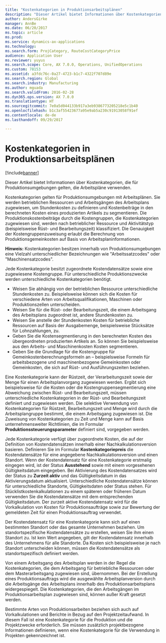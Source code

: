 ```yaml
---
title: "Kostenkategorien in Produktionsarbeitsplänen"
description: "Dieser Artikel bietet Informationen über Kostenkategorien, die für Produktionsumgebungen gelten, die Arbeitspläne verwenden."
author: AndersGirke
manager: AnnBe
ms.date: 06/20/2017
ms.topic: article
ms.prod: 
ms.service: dynamics-ax-applications
ms.technology: 
ms.search.form: ProjCategory, RouteCostCategoryPrice
audience: Application User
ms.reviewer: yuyus
ms.search.scope: Core, AX 7.0.0, Operations, UnifiedOperations
ms.custom: 78153
ms.assetid: a3fdc76c-0a27-4723-b1c7-4322f707d89e
ms.search.region: Global
ms.search.industry: Manufacturing
ms.author: mguada
ms.search.validFrom: 2016-02-28
ms.dyn365.ops.version: AX 7.0.0
ms.translationtype: HT
ms.sourcegitcommit: 7e0a5d044133b917a3eb9386773205218e5c1b40
ms.openlocfilehash: b1c3af55423677a95e9ab5a230c91913058f91ef
ms.contentlocale: de-de
ms.lasthandoff: 09/29/2017

---
```


# <a name="cost-categories-used-in-production-routing"></a>Kostenkategorien in Produktionsarbeitsplänen

[!include[banner](../includes/banner.md)]


Dieser Artikel bietet Informationen über Kostenkategorien, die für Produktionsumgebungen gelten, die Arbeitspläne verwenden.

Kostenkategorien gelten für Produktionsumgebungen mit Arbeitsplänen. Sie werden betrieblichen Ressourcen und Arbeitsgängen des Arbeitsplans zugewiesen, um Stundenkosten zu definieren und Kostenbeiträge in den berechneten Kosten eines produzierten Artikels zu segmentieren. Die Produktionskostenbeiträge durch die Kostengruppen, die Kostenkategorien zugewiesen sind, werden nach betrieblicher Ressource und Aktivitätstyp (beispielsweise Rüst- und Bearbeitungszeit) klassifiziert. Die Genauigkeit der Kostengruppenzuweisung erlaubt die Berechnung von Produktionsgemeinkosten auf Basis von Arbeitsplaninformationen. 

**Hinweis:** Kostenkategorien besitzen innerhalb von Produktionsumgebungen eine Vielzahl unterschiedlicher Bezeichnungen wie "Arbeitssatzcodes" oder "Maschinensatzcodes". 

Jede Kostenkategorie besitzt zugeordnete Kostendatensätze sowie eine zugewiesene Kostengruppe. Für unterschiedliche Produktionszwecke werden unterschiedliche Kostenkategorien benötigt.

-   Weisen Sie abhängig von der betrieblichen Ressource unterschiedliche Stundenkosten zu. Beispielsweise können sich die Kosten für verschiedene Arten von Arbeitsqualifikationen, Maschinen oder Produktionszellen unterscheiden.
-   Weisen Sie für die Rüst- oder Bearbeitungszeit, die einem Arbeitsgang des Arbeitsplans zugeordnet ist, andere Stundenkosten zu.
-   Weisen Sie anstelle der Stundenkosten Kosten für betriebliche Ressourcen auf Basis der Ausgabemenge, beispielsweise Stücksätze für Lohnzahlungen, zu.
-   Geben Sie die Kostensegmentierung in den berechneten Kosten des übergeordneten produzierten Artikels an. So können Sie beispielsweise aus den Arbeits- und Maschinenkosten Kosten segmentieren.
-   Geben Sie die Grundlage für die Kostengruppe für Gemeinkostenberechnungsformeln an – beispielsweise Formeln für arbeitsbezogene und maschinenbezogene Gemeinkosten oder Gemeinkosten, die sich auf Rüst- und Ausführungszeiten beziehen.

Eine Kostenkategorie kann der Rüstzeit, der Verarbeitungszeit sowie der Menge für einen Arbeitsplanvorgang zugewiesen werden. Ergibt sich beispielsweise für die Kosten oder die Kostengruppensegmentierung eine Abweichung zwischen Rüst- und Bearbeitungszeit, müssen unterschiedliche Kostenkategorien in der Rüst- und Bearbeitungszeit definiert und zugewiesen werden. Die selektive Verwendung von Kostenkategorien für Rüstzeit, Bearbeitungszeit und Menge wird durch die Arbeitsplangruppe bestimmt, die einem Arbeitsgang zugewiesen ist. Die Zuweisung von Kostenkategorien zu Zeit und Menge kann auf Basis unternehmensweiter Richtlinien, die im Formular **Produktionssteuerungsparameter** definiert sind, vorgegeben werden. 

Jede Kostenkategorie verfügt über zugeordnete Kosten, die auf der Definition von Kostendatensätzen innerhalb einer Nachkalkulationsversion basieren. Definieren Sie im Formular **Kostenkategoriepreis** die Kostendatensätze für eine angegebene Nachkalkulationsversion und einen Standort. Wenn der Kostendatensatz für eine Kostenkategorie erstmalig eingegen wird, ist der Status **Ausstehend** sowie mit einem vorgesehenen Gültigkeitsdatum eingegeben. Bei Aktivierung des Kostendatensatzes wird der Status zu **Zurzeit aktiv** und das Gültigkeitsdatum in das Aktivierungsdatum aktualisiert. Unterschiedliche Kostendatensätze können für unterschiedliche Standorte, Gültigkeitsdaten oder Status stehen. Für Stücklistkostenkalkulationen zu einem späteren oder früheren Datum verwenden Sie die Kostendatensätze mit dem entsprechenden Gültigkeitsdatum. Der zurzeit aktive Kostendatensatz wird für die Vorkalkulation von Kosten für Produktionsaufträge sowie zur Bewertung der gemeldeten Zeit für einen Produktionsauftrag verwendet. 

Der Kostendatensatz für eine Kostenkategorie kann sich auf einen bestimmten Standort oder das gesamte Unternehmen beziehen. Um standortspezifische Kostendatensätze zu erstellen, weisen Sie ihm einen Standort zu. Ist kein Wert angegeben, gilt der Kostendatensatz innerhalb des Unternehmens für alle Standorte. Da Kosten sich beispielsweise je nach Standort unterscheiden können, müssen die Kostendatensätze als standortspezifisch definiert werden. 

Von einem Arbeitsgang des Arbeitsplan werden in der Regel die Kostenkategorien, die dem Arbeitsgang für betriebliche Ressourcen oder dem Masterarbeitsgang zugewiesen sind, übernommen. Bei der Erstellung eines Produktionsauftrags wird die ausgewählte Arbeitsplanversion durch die Arbeitsgänge des Arbeitsplans innerhalb des Produktionsarbeitsplans widergespiegelt. Die Kostenkategorien, die den Arbeitsgängen im Produktionsarbeitsplan zugewiesen sind, können außer Kraft gesetzt werden. 

Bestimmte Arten von Produktionsarbeiten beziehen sich auch auf Vorkalkulationen und Berichte in Bezug auf den Projektzeitaufwand. In diesem Fall ist eine Kostenkategorie für die Produktion und die Projektzwecke erforderlich. Sie müssen zusätzlich projektbezogene Informationen definieren, wenn eine Kostenkategorie für die Verwendung in Projekten gekennzeichnet ist.




